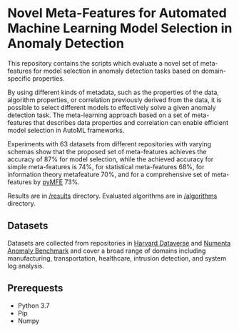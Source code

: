 # Novel Meta-Features for Automated Machine Learning Model Selection in Anomaly Detection

This repository contains the scripts which evaluate a novel set of meta-features for model selection in anomaly detection tasks based on domain-specific properties. 

By using different kinds of metadata, such as the properties of the data, algorithm properties, or
correlation previously derived from the data, it is possible to select different models to effectively solve a
given anomaly detection task. The meta-learning approach based on a set of meta-features that describes
data properties and correlation can enable efficient model selection in AutoML frameworks.

Experiments with 63 datasets from different repositories with varying schemas show that
the proposed set of meta-features achieves the accuracy of 87% for model selection, while the achieved
accuracy for simple meta-features is 74%, for statistical meta-features 68%, for information theory metafeature
70%, and for a comprehensive set of meta-features by [pyMFE](https://pypi.org/project/pymfe/) 73%.

Results are in [/results](https://github.com/kotlarmilos/meta-features-anomaly-detection/tree/master/pycharm/results) directory. Evaluated algorithms are in [/algorithms](https://github.com/kotlarmilos/meta-features-anomaly-detection/tree/master/pycharm/algorithms) directory.

## Datasets

Datasets are collected from repositories in [Harvard Dataverse](https://dataverse.harvard.edu/dataset.xhtml?persistentId=doi:10.7910/DVN/OPQMVF) and [Numenta Anomaly Benchmark](https://github.com/numenta/NAB) and cover a broad range of domains including manufacturing, transportation, healthcare, intrusion detection, and system log analysis.

## Prerequests

 - Python 3.7
 - Pip
 - Numpy

